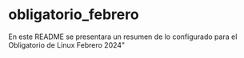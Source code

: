 # obligatorio_febrero

En este README se presentara un resumen de lo configurado para el Obligatorio de Linux Febrero 2024"
